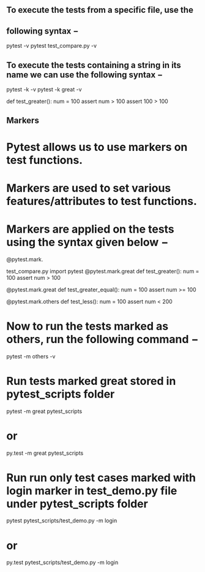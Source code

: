 
## To execute the tests from a specific file, use the 
## following syntax −

pytest <filename> -v
pytest test_compare.py -v


## To execute the tests containing a string in its name we can use the following syntax −

pytest -k <substring> -v
pytest -k great -v

def test_greater():
num = 100
assert num > 100
assert 100 > 100

## Markers 
# Pytest allows us to use markers on test functions. 
# Markers are used to set various features/attributes to test functions.

# Markers are applied on the tests using the syntax given below −
@pytest.mark.<markername>

test_compare.py
import pytest
@pytest.mark.great
def test_greater():
   num = 100
   assert num > 100

@pytest.mark.great
def test_greater_equal():
   num = 100
   assert num >= 100

@pytest.mark.others
def test_less():
   num = 100
   assert num < 200

# Now to run the tests marked as others, run the following command −
pytest -m others -v
# Run tests marked great stored in pytest_scripts folder
pytest -m great pytest_scripts
# or
py.test -m great pytest_scripts

# Run run only test cases marked with login marker in test_demo.py file under pytest_scripts folder
pytest pytest_scripts/test_demo.py -m login
# or
py.test pytest_scripts/test_demo.py -m login

